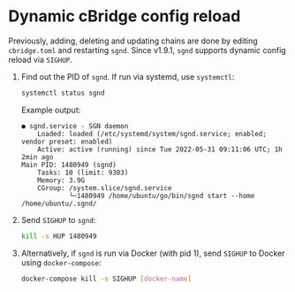 # Dynamic cBridge config reload

Previously, adding, deleting and updating chains are done by editing `cbridge.toml` and restarting `sgnd`.
Since v1.9.1, `sgnd` supports dynamic config reload via `SIGHUP`.

1. Find out the PID of `sgnd`. If run via systemd, use `systemctl`:

    ```sh
    systemctl status sgnd
    ```

    Example output:

    ```
    ● sgnd.service - SGN daemon
        Loaded: loaded (/etc/systemd/system/sgnd.service; enabled; vendor preset: enabled)
        Active: active (running) since Tue 2022-05-31 09:11:06 UTC; 1h 2min ago
    Main PID: 1480949 (sgnd)
        Tasks: 10 (limit: 9303)
        Memory: 3.9G
        CGroup: /system.slice/sgnd.service
                └─1480949 /home/ubuntu/go/bin/sgnd start --home /home/ubuntu/.sgnd/
    ```

2. Send `SIGHUP` to `sgnd`:

    ```sh
    kill -s HUP 1480949
    ```

3. Alternatively, if `sgnd` is run via Docker (with pid 1), send `SIGHUP` to Docker using `docker-compose`:

    ```sh
    docker-compose kill -s SIGHUP [docker-name]
    ```
